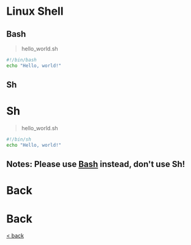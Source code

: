 # Linux Shell
## Bash
> hello_world.sh
```bash
#!/bin/bash
echo "Hello, world!"
```
## Sh
# Sh
> hello_world.sh
```sh
#!/bin/sh
echo "Hello, world!"
```
## Notes: Please use [Bash](#Bash) instead, don't use Sh!
# Back
# Back
[< back](../README.md)